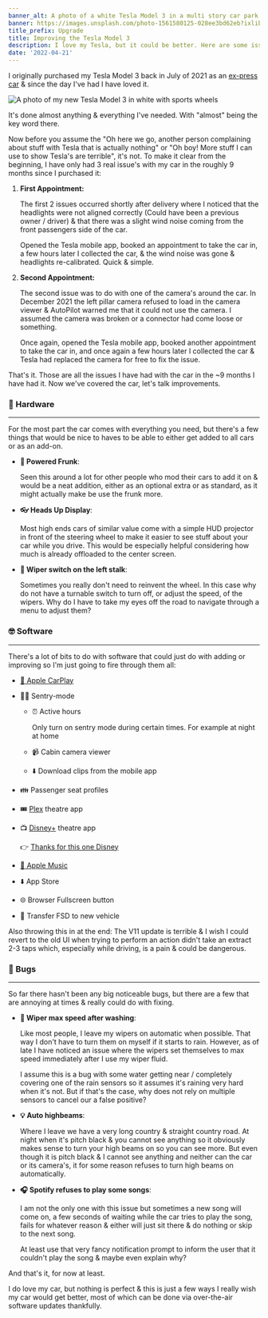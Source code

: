 ```yaml
---
banner_alt: A photo of a white Tesla Model 3 in a multi story car park with the back of the car park being open showing the bright sun outside
banner: https://images.unsplash.com/photo-1561580125-028ee3bd62eb?ixlib=rb-1.2.1&ixid=MnwxMjA3fDB8MHxwaG90by1wYWdlfHx8fGVufDB8fHx8&auto=format&fit=crop&w=2670&q=80
title_prefix: Upgrade
title: Improving the Tesla Model 3
description: I love my Tesla, but it could be better. Here are some issues & improvements that could be made
date: '2022-04-21'
---
```


I originally purchased my Tesla Model 3 back in July of 2021 as an [ex-press car](https://www.youtube.com/watch?v=kHw3bfydrLM&t=4s) & since the day I've had I have loved it.

![A photo of my new Tesla Model 3 in white with sports wheels](/blog/2021_in_review/tesla.jpg 'A photo of my new Tesla Model 3 in white with sports wheels')

It's done almost anything & everything I've needed. With "almost" being the key word there.

Now before you assume the "Oh here we go, another person complaining about stuff with Tesla that is actually nothing" or "Oh boy! More stuff I can use to show Tesla's are terrible", it's not. To make it clear from the beginning, I have only had 3 real issue's with my car in the roughly 9 months since I purchased it:

1.  **First Appointment:**

    The first 2 issues occurred shortly after delivery where I noticed that the headlights were not aligned correctly (Could have been a previous owner / driver) & that there was a slight wind noise coming from the front passengers side of the car.

    Opened the Tesla mobile app, booked an appointment to take the car in, a few hours later I collected the car, & the wind noise was gone & headlights re-calibrated. Quick & simple.

2.  **Second Appointment:**

    The second issue was to do with one of the camera's around the car. In December 2021 the left pillar camera refused to load in the camera viewer & AutoPilot warned me that it could not use the camera. I assumed the camera was broken or a connector had come loose or something.

    Once again, opened the Tesla mobile app, booked another appointment to take the car in, and once again a few hours later I collected the car & Tesla had replaced the camera for free to fix the issue.

That's it. Those are all the issues I have had with the car in the ~9 months I have had it.
Now we've covered the car, let's talk improvements.

### :hammer: Hardware

---

For the most part the car comes with everything you need, but there's a few things that would be nice to haves to be able to either get added to all cars or as an add-on.

-   **💪 Powered Frunk**:

    Seen this around a lot for other people who mod their cars to add it on & would be a neat addition, either as an optional extra or as standard, as it might actually make be use the frunk more.

-   **👓 Heads Up Display**:

    Most high ends cars of similar value come with a simple HUD projector in front of the steering wheel to make it easier to see stuff about your car while you drive. This would be especially helpful considering how much is already offloaded to the center screen.

-   **🚿 Wiper switch on the left stalk**:

    Sometimes you really don't need to reinvent the wheel. In this case why do not have a turnable switch to turn off, or adjust the speed, of the wipers. Why do I have to take my eyes off the road to navigate through a menu to adjust them?

### :nerd_face: Software

---

There's a lot of bits to do with software that could just do with adding or improving so I'm just going to fire through them all:

-   [🍎 Apple CarPlay](https://www.apple.com/uk/ios/carplay/)

-   💂‍♂️ Sentry-mode

    -   ⏰ Active hours

        Only turn on sentry mode during certain times. For example at night at home

    -   📹 Cabin camera viewer

    -   ⬇️ Download clips from the mobile app

-   👪 Passenger seat profiles

-   🎟️ [Plex](http://plex.tv/) theatre app

-   📺 [Disney+](https://www.disneyplus.com/) theatre app

    👉 [Thanks for this one Disney](https://twitter.com/elonmusk/status/1473793631354040322?s=20&t=aXJlrsikapTnoMcTuwxYNQ)

-   [🍎 Apple Music](https://www.apple.com/apple-music/)

-   ⬇️ App Store

-   🌐 Browser Fullscreen button

-   🔀 Transfer FSD to new vehicle

Also throwing this in at the end: The V11 update is terrible & I wish I could revert to the old UI when trying to perform an action didn't take an extract 2-3 taps which, especially while driving, is a pain & could be dangerous.

### :bug: Bugs

---

So far there hasn't been any big noticeable bugs, but there are a few that are annoying at times & really could do with fixing.

-   **🚿 Wiper max speed after washing**:

    Like most people, I leave my wipers on automatic when possible. That way I don't have to turn them on myself if it starts to rain.
    However, as of late I have noticed an issue where the wipers set themselves to max speed immediately after I use my wiper fluid.

    I assume this is a bug with some water getting near / completely covering one of the rain sensors so it assumes it's raining very hard when it's not. But if that's the case, why does not rely on multiple sensors to cancel our a false positive?

-   **💡 Auto highbeams**:

    Where I leave we have a very long country & straight country road. At night when it's pitch black & you cannot see anything so it obviously makes sense to turn your high beams on so you can see more. But even though it is pitch black & I cannot see anything and neither can the car or its camera's, it for some reason refuses to turn high beams on automatically.

-   **🎧 Spotify refuses to play some songs**:

    I am not the only one with this issue but sometimes a new song will come on, a few seconds of waiting while the car tries to play the song, fails for whatever reason & either will just sit there & do nothing or skip to the next song.

    At least use that very fancy notification prompt to inform the user that it couldn't play the song & maybe even explain why?

And that's it, for now at least.

I do love my car, but nothing is perfect & this is just a few ways I really wish my car would get better, most of which can be done via over-the-air software updates thankfully.
